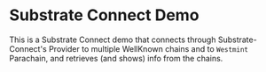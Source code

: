 # Substrate Connect Demo

This is a Substrate Connect demo that connects through Substrate-Connect's Provider to multiple WellKnown chains and to `Westmint` Parachain, and retrieves (and shows) info from the chains.
